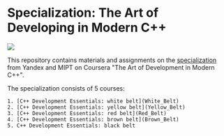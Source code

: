 # Specialization: The Art of Developing in Modern C++
![][def_logo]

This repository contains materials and assignments on the [specialization](https://www.coursera.org/specializations/c-plus-plus-modern-development) from Yandex and MIPT on Coursera "The Art of Development in Modern C++".

The specialization consists of 5 courses:

    1. [C++ Development Essentials: white belt](White_Belt)
    2. [C++ Development Essentials: yellow belt](Yellow_Belt)
    3. [C++ Development Essentials: red belt](Red_Belt)
    4. [C++ Development Essentials: brown belt](Brown_Belt)
    5. C++ Development Essentials: black belt


[def_logo]: cpp_logo.jpg